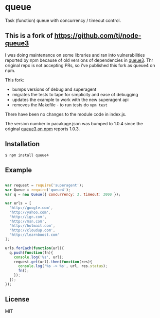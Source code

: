 
# queue

Task (function) queue with concurrency / timeout control.

## This is a fork of https://github.com/tj/node-queue3
I was doing maintenance on some libraries and ran into vulnerabilities reported by npm because of old versions of dependencies in [queue3](https://github.com/tj/node-queue3). Thr original repo is not accepting PRs, so i've published this fork as queue4 on npm.

This fork:
- bumps versions of debug and superagent
- migrates the tests to tape for simplicity and ease of debugging
- updates the example to work with the new superagent api
- removes the Makefile - to run tests do `npm test`

There have been no changes to the module code in index.js.

The version number in pacakage.json was bumped to 1.0.4 since the original [queue3 on npm](https://www.npmjs.com/package/queue3) reports 1.0.3.

## Installation

    $ npm install queue4

## Example

```js

var request = require('superagent');
var Queue = require('queue4');
var q = new Queue({ concurrency: 3, timeout: 3000 });

var urls = [
  'http://google.com',
  'http://yahoo.com',
  'http://ign.com',
  'http://msn.com',
  'http://hotmail.com',
  'http://cloudup.com',
  'http://learnboost.com'
];

urls.forEach(function(url){
  q.push(function(fn){
    console.log('%s', url);
    request.get(url).then(function(res){
      console.log('%s -> %s', url, res.status);
      fn();
    });
  });
});
```

## License

  MIT

